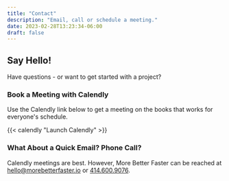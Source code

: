 ```yaml
---
title: "Contact"
description: "Email, call or schedule a meeting."
date: 2023-02-28T13:23:34-06:00
draft: false
---
```


## Say Hello!

Have questions - or want to get started with a project?

### Book a Meeting with Calendly

Use the Calendly link below to get a meeting on the books that works for everyone's schedule.

{{< calendly "Launch Calendly" >}}

### What About a Quick Email? Phone Call?

Calendly meetings are best.  However, More Better Faster can be reached at [hello@morebetterfaster.io](mailto:hello@morebetterfaster.io) or [414.600.9076](tel:+14146009076).